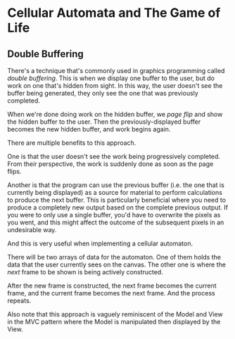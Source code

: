 # Cellular Automata and The Game of Life


## Double Buffering

There's a technique that's commonly used in graphics programming called
*double buffering*. This is when we display one buffer to the user, but
do work on one that's hidden from sight. In this way, the user doesn't
see the buffer being generated, they only see the one that was
previously completed.

When we're done doing work on the hidden buffer, we *page flip* and show
the hidden buffer to the user. Then the previously-displayed buffer
becomes the new hidden buffer, and work begins again.

There are multiple benefits to this approach.

One is that the user doesn't see the work being progressively completed. From
their perspective, the work is suddenly done as soon as the page flips.

Another is that the program can use the previous buffer (i.e. the one that is
currently being displayed) as a source for material to perform calculations to
produce the next buffer. This is particularly beneficial where you need to
produce a completely new output based on the complete previous output. If you
were to only use a single buffer, you'd have to overwrite the pixels as you
went, and this might affect the outcome of the subsequent pixels in an
undesirable way.

And this is very useful when implementing a cellular automaton.

There will be two arrays of data for the automaton. One of them holds the data
that the user currently sees on the canvas. The other one is where the _next_
frame to be shown is being actively constructed.

After the new frame is constructed, the next frame becomes the current frame, and
the current frame becomes the next frame. And the process repeats.

Also note that this approach is vaguely reminiscent of the Model and View in the
MVC pattern where the Model is manipulated then displayed by the View.
